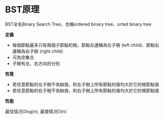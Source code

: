# BST原理

BST全名Binary Search Tree，也稱ordered binary tree、orted binary tree


**定義**

* 每個節點最多只有兩個子節點的樹，節點左邊稱為左子樹 (left child)、節點右邊稱為右子樹 (right child)
* 可為空集合
* 子樹有左、右方向的分別

**性質**

* 若任意節點的左子樹不為缺值，則左子樹上所有節點的值均大於它的根節點值
* 若任意節點的右子樹不為缺值，則右子樹上所有節點的值均大於它的根節點值

**性能**

最佳情况Olog(n), 最壞情况O(n)
